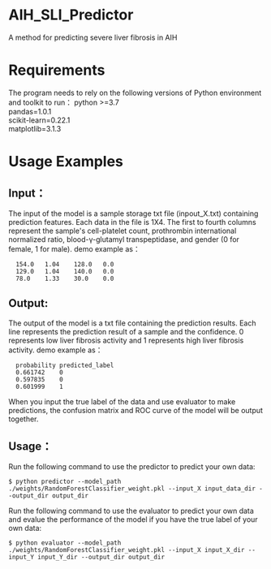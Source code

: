 # AIH_SLI_Predictor  
A method for predicting severe liver fibrosis in AIH


# Requirements   
The program needs to rely on the following versions of Python environment and toolkit to run：
python >=3.7    
pandas=1.0.1    
scikit-learn=0.22.1      
matplotlib=3.1.3        

# Usage Examples  
## Input：
The input of the model is a sample storage txt file (inpout_X.txt) containing prediction features. Each data in the file is 1X4. The first to fourth columns represent the sample's cell-platelet count, prothrombin international normalized ratio, blood-γ-glutamyl transpeptidase, and gender (0 for female, 1 for male).
demo example as：
    
  ```
    154.0	1.04	128.0	0.0
    129.0	1.04	140.0	0.0
    78.0	1.33	30.0	0.0
  ```

## Output: 
The output of the model is a txt file containing the prediction results. Each line represents the prediction result of a sample and the confidence. 0 represents low liver fibrosis activity and 1 represents high liver fibrosis activity.
demo example as：
  ```
    probability	predicted_label
    0.661742	0
    0.597835	0
    0.601999	1
  ```
When you input the true label of the data and use evaluator to make predictions, the confusion matrix and ROC curve of the model will be output together.

## Usage：  
Run the following command to use the predictor to predict your own data:

  ```
  $ python predictor --model_path ./weights/RandomForestClassifier_weight.pkl --input_X input_data_dir --output_dir output_dir 
  ```

Run the following command to use the evaluator to predict your own data and evalue the performance of the model if you have the true label of your own data:

  ```
  $ python evaluator --model_path ./weights/RandomForestClassifier_weight.pkl --input_X input_X_dir --input_Y input_Y_dir --output_dir output_dir
  ```

